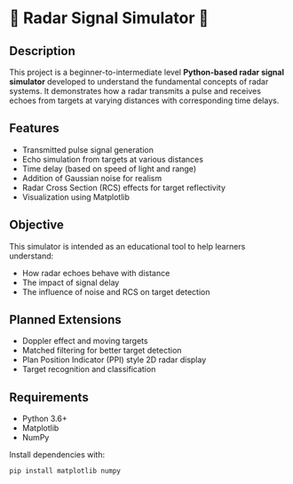 # 📡 Radar Signal Simulator 📡

##  Description

This project is a beginner-to-intermediate level **Python-based radar signal simulator** developed to understand the fundamental concepts of radar systems. It demonstrates how a radar transmits a pulse and receives echoes from targets at varying distances with corresponding time delays.

##  Features

-  Transmitted pulse signal generation
-  Echo simulation from targets at various distances
-  Time delay (based on speed of light and range)
-  Addition of Gaussian noise for realism
-  Radar Cross Section (RCS) effects for target reflectivity
-  Visualization using Matplotlib

##  Objective

This simulator is intended as an educational tool to help learners understand:

- How radar echoes behave with distance
- The impact of signal delay
- The influence of noise and RCS on target detection

##  Planned Extensions

- Doppler effect and moving targets
- Matched filtering for better target detection
- Plan Position Indicator (PPI) style 2D radar display
- Target recognition and classification

##  Requirements

- Python 3.6+
- Matplotlib
- NumPy

Install dependencies with:

```bash
pip install matplotlib numpy
